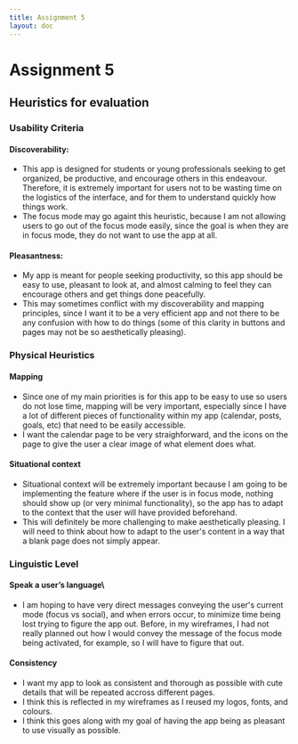 ```yaml
---
title: Assignment 5
layout: doc
---
```


# Assignment 5

## Heuristics for evaluation

### Usability Criteria

#### Discoverability:
- This app is designed for students or young professionals seeking to get organized, be productive, and encourage others in this endeavour. Therefore, it is extremely important for users not to be wasting time on the logistics of the interface, and for them to understand quickly how things work.
- The focus mode may go againt this heuristic, because I am not allowing users to go out of the focus mode easily, since the goal is when they are in focus mode, they do not want to use the app at all.
#### Pleasantness:
- My app is meant for people seeking productivity, so this app should be easy to use, pleasant to look at, and almost calming to feel they can encourage others and get things done peacefully.
- This may sometimes conflict with my discoverability and mapping principles, since I want it to be a very efficient app and not there to be any confusion with how to do things (some of this clarity in buttons and pages may not be so aesthetically pleasing).


### Physical Heuristics

#### Mapping
- Since one of my main priorities is for this app to be easy to use so users do not lose time, mapping will be very important, especially since I have a lot of different pieces of functionality within my app (calendar, posts, goals, etc) that need to be easily accessible. 
- I want the calendar page to be very straighforward, and the icons on the page to give the user a clear image of what element does what.

#### Situational context
- Situational context will be extremely important because I am going to be implementing the feature where if the user is in focus mode, nothing should show up (or very minimal functionality), so the app has to adapt to the context that the user will have provided beforehand.
- This will definitely be more challenging to make aesthetically pleasing. I will need to think about how to adapt to the user's content in a way that a blank page does not simply appear.

### Linguistic Level
#### Speak a user’s language\
- I am hoping to have very direct messages conveying the user's current mode (focus vs social), and when errors occur, to minimize time being lost trying to figure the app out. Before, in my wireframes, I had not really planned out how I would convey the message of the focus mode being activated, for example, so I will have to figure that out.

#### Consistency
- I want my app to look as consistent and thorough as possible with cute details that will be repeated accross different pages.
- I think this is reflected in my wireframes as I reused my logos, fonts, and colours.
- I think this goes along with my goal of having the app being as pleasant to use visually as possible.